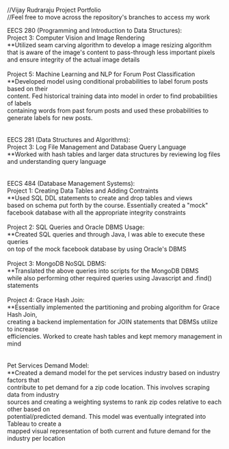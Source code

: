 //Vijay Rudraraju Project Portfolio <br />
//Feel free to move across the repository's branches to access my work

EECS 280 (Programming and Introduction to Data Structures): <br />
Project 3: Computer Vision and Image Rendering <br />
**Utilized seam carving algorithm to develop a image resizing algorithm <br />
that is aware of the image's content to pass-through less important pixels <br />
and ensure integrity of the actual image details <br />
<br />
Project 5: Machine Learning and NLP for Forum Post Classification <br />
**Developed model using conditional probabilities to label forum posts based on their <br />
content. Fed historical training data into model in order to find probabilities of labels <br /> 
containing words from past forum posts and used these probabilities to generate labels for new posts. <br />
<br />
<br />
EECS 281 (Data Structures and Algorithms): <br />
Project 3: Log File Management and Database Query Language <br />
**Worked with hash tables and larger data structures by reviewing log files <br />
and understanding query language <br />
<br />
<br />
EECS 484 (Database Management Systems): <br />
Project 1: Creating Data Tables and Adding Contraints <br />
**Used SQL DDL statements to create and drop tables and views <br />
based on schema put forth by the course. Essentially created a "mock" <br />
facebook database with all the appropriate integrity constraints <br />
<br />
Project 2: SQL Queries and Oracle DBMS Usage: <br />
**Created SQL queries and through Java, I was able to execute these queries <br />
on top of the mock facebook database by using Oracle's DBMS <br />
<br />
Project 3: MongoDB NoSQL DBMS: <br />
**Translated the above queries into scripts for the MongoDB DBMS <br />
while also performing other required queries using Javascript and .find() <br />
statements <br />
<br />
Project 4: Grace Hash Join: <br />
**Essentially implemented the partitioning and probing algorithm for Grace Hash Join, <br />
creating a backend implementation for JOIN statements that DBMSs utilize to increase <br />
efficiencies. Worked to create hash tables and kept memory management in mind <br />
<br />
<br />
Pet Services Demand Model: <br />
**Created a demand model for the pet services industry based on industry factors that <br />
contribute to pet demand for a zip code location. This involves scraping data from industry <br />
sources and creating a weighting systems to rank zip codes relative to each other based on <br />
potential/predicted demand. This model was eventually integrated into Tableau to create a <br />
mapped visual representation of both current and future demand for the industry per location <br />


